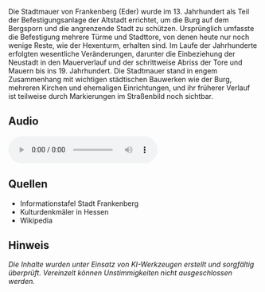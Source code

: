 Die Stadtmauer von Frankenberg (Eder) wurde im 13. Jahrhundert als Teil der Befestigungsanlage der Altstadt errichtet, um die Burg auf dem Bergsporn und die angrenzende Stadt zu schützen. Ursprünglich umfasste die Befestigung mehrere Türme und Stadttore, von denen heute nur noch wenige Reste, wie der Hexenturm, erhalten sind. Im Laufe der Jahrhunderte erfolgten wesentliche Veränderungen, darunter die Einbeziehung der Neustadt in den Mauerverlauf und der schrittweise Abriss der Tore und Mauern bis ins 19. Jahrhundert. Die Stadtmauer stand in engem Zusammenhang mit wichtigen städtischen Bauwerken wie der Burg, mehreren Kirchen und ehemaligen Einrichtungen, und ihr früherer Verlauf ist teilweise durch Markierungen im Straßenbild noch sichtbar.

## Audio

<audio controls class="full-width-audio">
  <source src="locales/frankenberg/de/p8.mp3" type="audio/mpeg">
  Dein Browser unterstützt kein Audioelement.
</audio>

## Quellen

- Informationstafel Stadt Frankenberg
- Kulturdenkmäler in Hessen
- Wikipedia

## Hinweis

_Die Inhalte wurden unter Einsatz von KI-Werkzeugen erstellt und sorgfältig überprüft. Vereinzelt können Unstimmigkeiten nicht ausgeschlossen werden._